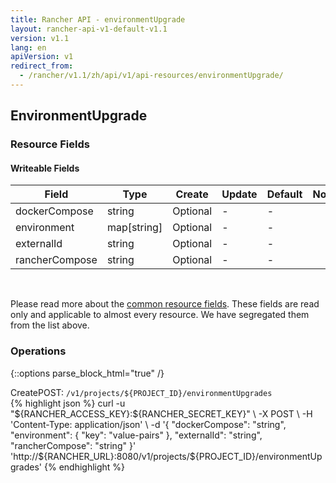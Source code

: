 ```yaml
---
title: Rancher API - environmentUpgrade
layout: rancher-api-v1-default-v1.1
version: v1.1
lang: en
apiVersion: v1
redirect_from:
  - /rancher/v1.1/zh/api/v1/api-resources/environmentUpgrade/
---
```


## EnvironmentUpgrade



### Resource Fields

#### Writeable Fields

Field | Type | Create | Update | Default | Notes
---|---|---|---|---|---
dockerCompose | string | Optional | - | - | 
environment | map[string] | Optional | - | - | 
externalId | string | Optional | - | - | 
rancherCompose | string | Optional | - | - | 



<br>

Please read more about the [common resource fields]({{site.baseurl}}/rancher/{{page.version}}/{{page.lang}}/api/{{page.apiVersion}}/common/). These fields are read only and applicable to almost every resource. We have segregated them from the list above.

### Operations
{::options parse_block_html="true" /}
<a id="create"></a>
<div class="action"><span class="header">Create<span class="headerright">POST:  <code>/v1/projects/${PROJECT_ID}/environmentUpgrades</code></span></span>
<div class="action-contents"> {% highlight json %}
curl -u "${RANCHER_ACCESS_KEY}:${RANCHER_SECRET_KEY}" \
-X POST \
-H 'Content-Type: application/json' \
-d '{
	"dockerCompose": "string",
	"environment": {
		"key": "value-pairs"
	},
	"externalId": "string",
	"rancherCompose": "string"
}' 'http://${RANCHER_URL}:8080/v1/projects/${PROJECT_ID}/environmentUpgrades'
{% endhighlight %}
</div></div>



